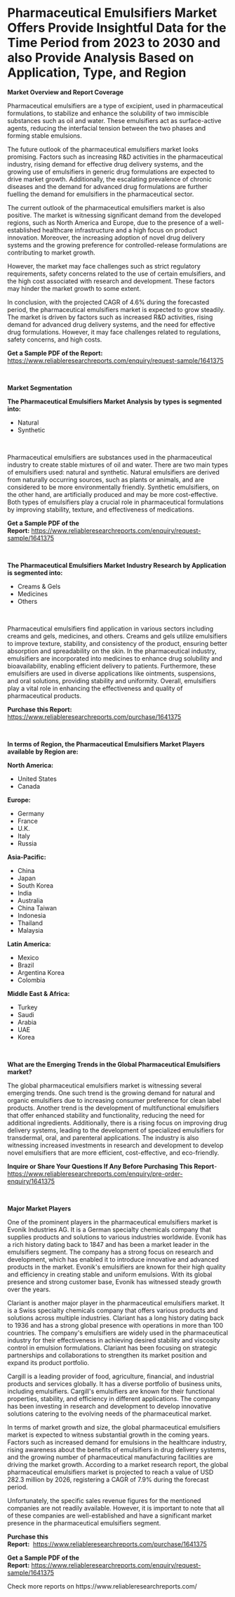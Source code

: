 <p><h1>Pharmaceutical Emulsifiers Market Offers Provide Insightful Data for the Time Period from 2023 to 2030 and also Provide Analysis Based on Application, Type, and Region</h1></p><p><strong>Market Overview and Report Coverage</strong></p>
<p><p>Pharmaceutical emulsifiers are a type of excipient, used in pharmaceutical formulations, to stabilize and enhance the solubility of two immiscible substances such as oil and water. These emulsifiers act as surface-active agents, reducing the interfacial tension between the two phases and forming stable emulsions.</p><p>The future outlook of the pharmaceutical emulsifiers market looks promising. Factors such as increasing R&D activities in the pharmaceutical industry, rising demand for effective drug delivery systems, and the growing use of emulsifiers in generic drug formulations are expected to drive market growth. Additionally, the escalating prevalence of chronic diseases and the demand for advanced drug formulations are further fuelling the demand for emulsifiers in the pharmaceutical sector.</p><p>The current outlook of the pharmaceutical emulsifiers market is also positive. The market is witnessing significant demand from the developed regions, such as North America and Europe, due to the presence of a well-established healthcare infrastructure and a high focus on product innovation. Moreover, the increasing adoption of novel drug delivery systems and the growing preference for controlled-release formulations are contributing to market growth.</p><p>However, the market may face challenges such as strict regulatory requirements, safety concerns related to the use of certain emulsifiers, and the high cost associated with research and development. These factors may hinder the market growth to some extent.</p><p>In conclusion, with the projected CAGR of 4.6% during the forecasted period, the pharmaceutical emulsifiers market is expected to grow steadily. The market is driven by factors such as increased R&D activities, rising demand for advanced drug delivery systems, and the need for effective drug formulations. However, it may face challenges related to regulations, safety concerns, and high costs.</p></p>
<p><strong>Get a Sample PDF of the Report:</strong> <a href="https://www.reliableresearchreports.com/enquiry/request-sample/1641375">https://www.reliableresearchreports.com/enquiry/request-sample/1641375</a></p>
<p>&nbsp;</p>
<p><strong>Market Segmentation</strong></p>
<p><strong>The Pharmaceutical Emulsifiers Market Analysis by types is segmented into:</strong></p>
<p><ul><li>Natural</li><li>Synthetic</li></ul></p>
<p>&nbsp;</p>
<p><p>Pharmaceutical emulsifiers are substances used in the pharmaceutical industry to create stable mixtures of oil and water. There are two main types of emulsifiers used: natural and synthetic. Natural emulsifiers are derived from naturally occurring sources, such as plants or animals, and are considered to be more environmentally friendly. Synthetic emulsifiers, on the other hand, are artificially produced and may be more cost-effective. Both types of emulsifiers play a crucial role in pharmaceutical formulations by improving stability, texture, and effectiveness of medications.</p></p>
<p><strong>Get a Sample PDF of the Report:</strong>&nbsp;<a href="https://www.reliableresearchreports.com/enquiry/request-sample/1641375">https://www.reliableresearchreports.com/enquiry/request-sample/1641375</a></p>
<p>&nbsp;</p>
<p><strong>The Pharmaceutical Emulsifiers Market Industry Research by Application is segmented into:</strong></p>
<p><ul><li>Creams & Gels</li><li>Medicines</li><li>Others</li></ul></p>
<p>&nbsp;</p>
<p><p>Pharmaceutical emulsifiers find application in various sectors including creams and gels, medicines, and others. Creams and gels utilize emulsifiers to improve texture, stability, and consistency of the product, ensuring better absorption and spreadability on the skin. In the pharmaceutical industry, emulsifiers are incorporated into medicines to enhance drug solubility and bioavailability, enabling efficient delivery to patients. Furthermore, these emulsifiers are used in diverse applications like ointments, suspensions, and oral solutions, providing stability and uniformity. Overall, emulsifiers play a vital role in enhancing the effectiveness and quality of pharmaceutical products.</p></p>
<p><strong>Purchase this Report:</strong>&nbsp; <a href="https://www.reliableresearchreports.com/purchase/1641375">https://www.reliableresearchreports.com/purchase/1641375</a></p>
<p>&nbsp;</p>
<p><strong>In terms of Region, the Pharmaceutical Emulsifiers Market Players available by Region are:</strong></p>
<p>
    <p> <strong> North America: </strong>
        <ul>
            <li>United States</li>
            <li>Canada</li>
        </ul>
        </p> 
    <p> <strong> Europe: </strong>
        <ul>
            <li>Germany</li>
            <li>France</li>
            <li>U.K.</li>
            <li>Italy</li>
            <li>Russia</li>
        </ul>
        </p> 
    <p> <strong> Asia-Pacific: </strong>
        <ul>
            <li>China</li>
            <li>Japan</li>
            <li>South Korea</li>
            <li>India</li>
            <li>Australia</li>
            <li>China Taiwan</li>
            <li>Indonesia</li>
            <li>Thailand</li>
            <li>Malaysia</li>
        </ul>
        </p> 
    <p> <strong> Latin America: </strong>
        <ul>
            <li>Mexico</li>
            <li>Brazil</li>
            <li>Argentina Korea</li>
            <li>Colombia</li>
        </ul>
        </p> 
    <p> <strong> Middle East & Africa: </strong>
        <ul>
            <li>Turkey</li>
            <li>Saudi</li>
            <li>Arabia</li>
            <li>UAE</li>
            <li>Korea</li>
        </ul>
    </p>
    </p>
<p>&nbsp;</p>
<p><strong>What are the Emerging Trends in the Global Pharmaceutical Emulsifiers market?</strong></p>
<p><p>The global pharmaceutical emulsifiers market is witnessing several emerging trends. One such trend is the growing demand for natural and organic emulsifiers due to increasing consumer preference for clean label products. Another trend is the development of multifunctional emulsifiers that offer enhanced stability and functionality, reducing the need for additional ingredients. Additionally, there is a rising focus on improving drug delivery systems, leading to the development of specialized emulsifiers for transdermal, oral, and parenteral applications. The industry is also witnessing increased investments in research and development to develop novel emulsifiers that are more efficient, cost-effective, and eco-friendly.</p></p>
<p><strong>Inquire or Share Your Questions If Any Before Purchasing This Report</strong>- <a href="https://www.reliableresearchreports.com/enquiry/pre-order-enquiry/1641375">https://www.reliableresearchreports.com/enquiry/pre-order-enquiry/1641375</a></p>
<p>&nbsp;</p>
<p><strong>Major Market Players</strong></p>
<p><p>One of the prominent players in the pharmaceutical emulsifiers market is Evonik Industries AG. It is a German specialty chemicals company that supplies products and solutions to various industries worldwide. Evonik has a rich history dating back to 1847 and has been a market leader in the emulsifiers segment. The company has a strong focus on research and development, which has enabled it to introduce innovative and advanced products in the market. Evonik's emulsifiers are known for their high quality and efficiency in creating stable and uniform emulsions. With its global presence and strong customer base, Evonik has witnessed steady growth over the years.</p><p>Clariant is another major player in the pharmaceutical emulsifiers market. It is a Swiss specialty chemicals company that offers various products and solutions across multiple industries. Clariant has a long history dating back to 1936 and has a strong global presence with operations in more than 100 countries. The company's emulsifiers are widely used in the pharmaceutical industry for their effectiveness in achieving desired stability and viscosity control in emulsion formulations. Clariant has been focusing on strategic partnerships and collaborations to strengthen its market position and expand its product portfolio.</p><p>Cargill is a leading provider of food, agriculture, financial, and industrial products and services globally. It has a diverse portfolio of business units, including emulsifiers. Cargill's emulsifiers are known for their functional properties, stability, and efficiency in different applications. The company has been investing in research and development to develop innovative solutions catering to the evolving needs of the pharmaceutical market.</p><p>In terms of market growth and size, the global pharmaceutical emulsifiers market is expected to witness substantial growth in the coming years. Factors such as increased demand for emulsions in the healthcare industry, rising awareness about the benefits of emulsifiers in drug delivery systems, and the growing number of pharmaceutical manufacturing facilities are driving the market growth. According to a market research report, the global pharmaceutical emulsifiers market is projected to reach a value of USD 282.3 million by 2026, registering a CAGR of 7.9% during the forecast period.</p><p>Unfortunately, the specific sales revenue figures for the mentioned companies are not readily available. However, it is important to note that all of these companies are well-established and have a significant market presence in the pharmaceutical emulsifiers segment.</p></p>
<p><strong>Purchase this Report:</strong>&nbsp;&nbsp;<a href="https://www.reliableresearchreports.com/purchase/1641375">https://www.reliableresearchreports.com/purchase/1641375</a></p>
<p></p>
<p><strong>Get a Sample PDF of the Report:</strong>&nbsp;<a href="https://www.reliableresearchreports.com/enquiry/request-sample/1641375">https://www.reliableresearchreports.com/enquiry/request-sample/1641375</a></p>
<p>Check more reports on https://www.reliableresearchreports.com/</p>